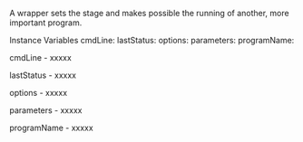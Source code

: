 A wrapper sets the stage and makes possible the running of another, more important program.

Instance Variables
	cmdLine:				<String>
	lastStatus:			<Boolean>
	options:				<Object>
	parameters:			<Object>
	programName:		<String>

cmdLine
	- xxxxx

lastStatus
	- xxxxx

options
	- xxxxx

parameters
	- xxxxx

programName
	- xxxxx
